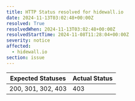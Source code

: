 ```yaml
---
title: HTTP Status resolved for hidewall.io
date: 2024-11-13T03:02:48+00:00Z
resolved: True
resolvedWhen: 2024-11-13T03:02:48+00:00Z
resolvedStartTime: 2024-11-08T11:28:04+00:00Z
severity: notice
affected:
  - hidewall.io
section: issue
---
```


| Expected Statuses | Actual Status  |
|-------------------|----------------|
| 200, 301, 302, 403 | 403 |
